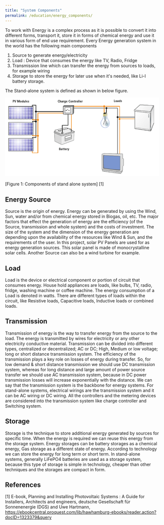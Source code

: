 ```yaml
---
title: "System Components"
permalink: /education/energy_components/
---
```


To work with Energy is a complex process as it is possible to convert it into different forms, transport it, store it in forms of chemical energy and use it in various form of end use requirement. Every Energy generation system in the world has the following main components
1. Source to generate energy/electricity
2. Load : Device that consumes the energy like TV, Radio, Fridge
3. Transmission line which can transfer the energy from sources to loads, for example wiring
4. Storage to store the energy for later use when it's needed, like Li-I battery storage.  

The Stand-alone system is defined as shown in below figure.

![Components of stand alone system](/media_files/stand_alone_pv_systems.png)

[Figure 1: Components of stand alone system] [1]

## Energy Source

Source is the origin of energy. Energy can be generated  by using the Wind, Sun, water and/or from chemical energy stored in Biogas, oil, etc. The major factors that effect the generation of energy are the efficiency (of the Source, transmission and whole system) and the costs of investment. The size of the system and the dimension of the energy generation are depending upon the availability of the resources like Wind & Sun, and the requirements of the user. In this project, solar PV Panels are used for as energy generation sources. This solar panel is made of monocrystalline solar cells. Another Source can also be a wind turbine for example.

## Load

Load is the device or electrical component or portion of circuit that consumes energy. House hold appliances are loads, like bulbs, TV, radio, fridge, washing machine or coffee machine. The energy consumption of a Load is denoted in watts. There are different types of loads within the circuit, like Resistive loads, Capacitive loads, Inductive loads or combined loads.

## Transmission

Transmission of energy is the way to transfer energy from the source to the load. The energy is transmitted by wires for electricity or any other electricity conductive material. Transmission can be divided into different types, centralized or decentralized; AC or DC; High, Medium or low voltage; long or short distance transmission system. The efficiency of the transmission plays a key role on losses of energy during transfer. So, for low demand & short distance transmission we should use DC transmission system, whereas for long distance and large amount of power source transfer we should use AC transmission system, because in DC power transmission losses will increase exponentially with the distance. We can say that the transmission system is the backbone for energy systems. For stand-alone systems, electrical wirings are the transmission system and it can be AC wiring or DC wiring. All the controllers and the metering devices are considered into the transmission system like charge controller and Switching system.  

## Storage

Storage is the technique to store additional energy generated by sources for specific time. When the energy is required we can reuse this energy from the storage system. Energy storages can be battery storages as a chemical energy, Gas storage as a different state of energy. According to technology we can store the energy for long term or short term. In stand-alone systems, generally  LiFePO4 batteries are used as a storage system, because this type of storage is simple in technology, cheaper than other techniques and the storages are compact in form.

## References

[1] E-book, Planning and Installing Photovoltaic Systems : A Guide for Installers, Architects and engineers, deutsche Gesellschaft für Sonnenenergie (DGS) and Uwe Hartmann, https://ebookcentral.proquest.com/lib/hawhamburg-ebooks/reader.action?docID=1323379&query
